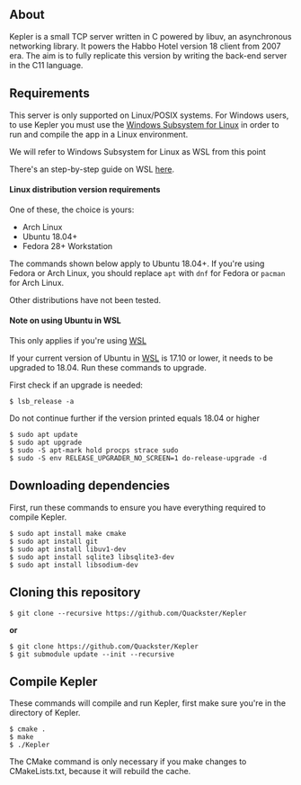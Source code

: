 ## About

Kepler is a small TCP server written in C powered by libuv, an asynchronous networking library. It powers the Habbo Hotel version 18 client from 2007 era. The aim is to fully replicate this version by writing the back-end server in the C11 language.

## Requirements

This server is only supported on Linux/POSIX systems. For Windows users, to use Kepler you must use the [Windows Subsystem for Linux](https://docs.microsoft.com/en-us/windows/wsl/install-win10) in order to run and compile the app in a Linux environment.

We will refer to Windows Subsystem for Linux as WSL from this point

There's an step-by-step guide on WSL [here](http://wsl-guide.org/en/latest/).

#### Linux distribution version requirements
One of these, the choice is yours:
- Arch Linux
- Ubuntu 18.04+
- Fedora 28+ Workstation

The commands shown below apply to Ubuntu 18.04+. If you're using Fedora or Arch Linux, you should replace `apt` with `dnf` for Fedora or `pacman` for Arch Linux.

Other distributions have not been tested.

#### Note on using Ubuntu in WSL
This only applies if you're using [WSL](https://en.wikipedia.org/wiki/Windows_Subsystem_for_Linux)

If your current version of Ubuntu in [WSL](https://en.wikipedia.org/wiki/Windows_Subsystem_for_Linux) is 17.10 or lower, it needs to be upgraded to 18.04.
Run these commands to upgrade.

First check if an upgrade is needed:
```
$ lsb_release -a
```

Do not continue further if the version printed equals 18.04 or higher

```
$ sudo apt update
$ sudo apt upgrade
$ sudo -S apt-mark hold procps strace sudo
$ sudo -S env RELEASE_UPGRADER_NO_SCREEN=1 do-release-upgrade -d
```

## Downloading dependencies

First, run these commands to ensure you have everything required to compile Kepler.

```
$ sudo apt install make cmake
$ sudo apt install git
$ sudo apt install libuv1-dev
$ sudo apt install sqlite3 libsqlite3-dev
$ sudo apt install libsodium-dev
```

## Cloning this repository

```
$ git clone --recursive https://github.com/Quackster/Kepler
```

**or**

```
$ git clone https://github.com/Quackster/Kepler
$ git submodule update --init --recursive
```

## Compile Kepler

These commands will compile and run Kepler, first make sure you're in the directory of Kepler.

```
$ cmake .
$ make
$ ./Kepler
```

The CMake command is only necessary if you make changes to CMakeLists.txt, because it will rebuild the cache.
